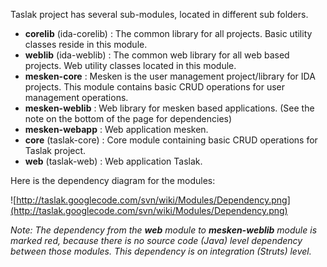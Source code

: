 Taslak project has several sub-modules, located in different sub folders.
  * **corelib** (ida-corelib) : The common library for all projects. Basic utility classes reside in this module.
  * **weblib** (ida-weblib) : The common web library for all web based projects.  Web utility classes located in this module.
  * **mesken-core** : Mesken is the user management project/library for IDA projects. This module contains basic CRUD operations for user management operations.
  * **mesken-weblib** : Web library for mesken based applications. (See the note on the bottom of the page for dependencies)
  * **mesken-webapp** : Web application mesken.
  * **core** (taslak-core) : Core module containing basic CRUD operations for Taslak project.
  * **web** (taslak-web) : Web application Taslak.

Here is the dependency diagram for the modules:

![http://taslak.googlecode.com/svn/wiki/Modules/Dependency.png](http://taslak.googlecode.com/svn/wiki/Modules/Dependency.png)

_Note: The dependency from the **web** module to **mesken-weblib** module is marked red, because there is no source code (Java) level dependency between those modules. This dependency is on integration (Struts) level._
